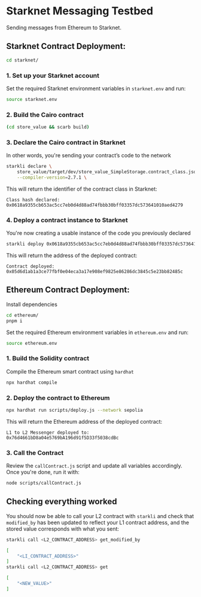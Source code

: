 # Starknet Messaging Testbed

Sending messages from Ethereum to Starknet.


## Starknet Contract Deployment:

```sh
cd starknet/
```

### 1. Set up your Starknet account

Set the required Starknet environment variables in `starknet.env` and run:

```sh
source starknet.env
```

### 2. Build the Cairo contract

```sh
(cd store_value && scarb build)
```

### 3. Declare the Cairo contract in Starknet

In other words, you're sending your contract’s code to the network

```sh
starkli declare \
	store_value/target/dev/store_value_SimpleStorage.contract_class.json \
	--compiler-version=2.7.1 \
```

This will return the identifier of the contract class in Starknet:

```
Class hash declared:
0x0618a9355cb653ac5cc7eb0d4d88ad74fbbb30bff03357dc573641010aed4279
```

### 4. Deploy a contract instance to Starknet

You're now creating a usable instance of the code you previously declared

```sh
starkli deploy 0x0618a9355cb653ac5cc7eb0d4d88ad74fbbb30bff03357dc573641010aed4279
```

This will return the address of the deployed contract:

```
Contract deployed:
0x05d6d1ab1a3ce77fbf0e04eca3a17e908ef9825e86286dc3845c5e23bb82485c
```

## Ethereum Contract Deployment:

Install dependencies

```sh
cd ethereum/
pnpm i
```

Set the required Ethereum environment variables in `ethereum.env` and run:

```sh
source ethereum.env
```

### 1. Build the Solidity contract

Compile the Ethereum smart contract using `hardhat`

```sh
npx hardhat compile
```

### 2. Deploy the contract to Ethereum

```sh
npx hardhat run scripts/deploy.js --network sepolia
```

This will return the Ethereum address of the deployed contract:

```
L1 to L2 Messenger deployed to: 0x76d4661bD8a04e5769bA196d91f5D33f5038cdBc
```

### 3. Call the Contract

Review the `callContract.js` script and update all variables accordingly. Once you're done, run it with:

```sh
node scripts/callContract.js
```


## Checking everything worked

You should now be able to call your L2 contract with `starkli` and check that `modified_by` has been updated to reflect your L1 contract address, and the stored value corresponds with what you sent:

```sh
starkli call <L2_CONTRACT_ADDRESS> get_modified_by

[
    "<LI_CONTRACT_ADDRESS>"
]
starkli call <L2_CONTRACT_ADDRESS> get

[
    "<NEW_VALUE>"
]
```
